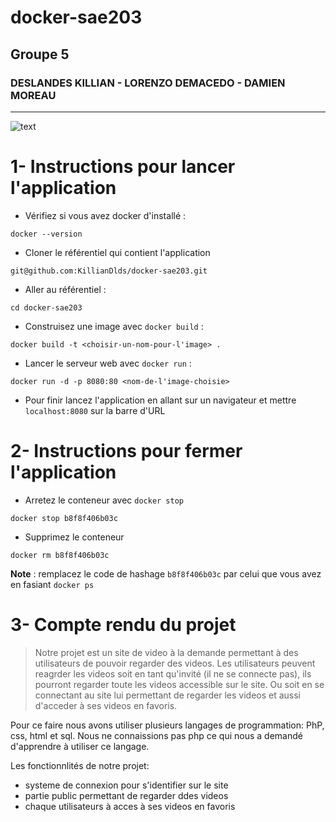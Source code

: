 # docker-sae203
## Groupe 5
### DESLANDES KILLIAN - LORENZO DEMACEDO - DAMIEN MOREAU
------------------------------------------------------
![text]([https://www.google.com/imgres?imgurl=https%3A%2F%2Fupload.wikimedia.org%2Fwikipedia%2Ffr%2F5%2F51%2FLogo_Inter_mutuelles_assistance.png&tbnid=9X9IdVYw2HYyTM&vet=12ahUKEwi-ivit2IH_AhV0oicCHdi7AEYQMygBegUIARDCAQ..i&imgrefurl=https%3A%2F%2Ffr.wikipedia.org%2Fwiki%2FGroupe_IMA&docid=fL05GROj6bW-sM&w=3910&h=1920&q=ima&client=opera-gx&ved=2ahUKEwi-ivit2IH_AhV0oicCHdi7AEYQMygBegUIARDCAQ](https://www.referenseo.com/wp-content/uploads/2019/03/image-attractive-960x540.jpg))
# 1- Instructions pour lancer l'application

- Vérifiez si vous avez docker d'installé :

```shell
docker --version
```

- Cloner le référentiel qui contient l'application

```shell
git@github.com:KillianDlds/docker-sae203.git
```

- Aller au référentiel :

```shell
cd docker-sae203
```

- Construisez une image avec ```docker build``` : 

```shell
docker build -t <choisir-un-nom-pour-l'image> .
```

- Lancer le serveur web avec ```docker run``` :

```shell
docker run -d -p 8080:80 <nom-de-l'image-choisie>
```

- Pour finir lancez l'application en allant sur un navigateur et mettre ```localhost:8080``` sur la barre d'URL

# 2- Instructions pour fermer l'application

- Arretez le conteneur avec ```docker stop```

```shell
docker stop b8f8f406b03c
```

- Supprimez le conteneur 

```shell
docker rm b8f8f406b03c
```

**Note** : remplacez le code de hashage ```b8f8f406b03c``` par celui que vous avez en fasiant ```docker ps```


# 3- Compte rendu du projet 

> Notre projet est un site de video à la demande permettant à des utilisateurs de pouvoir regarder des videos. Les utilisateurs peuvent reagrder les videos soit en tant qu'invité (il ne se connecte pas), ils pourront regarder toute les videos accessible sur le site. Ou soit en se connectant au site lui permettant de regarder les videos et aussi d'acceder à ses videos en favoris.

Pour ce faire nous avons utiliser plusieurs langages de programmation: PhP, css, html et sql.
Nous ne connaissions pas php ce qui nous a demandé d'apprendre à utiliser ce langage.

Les fonctionnlités de notre projet:
- systeme de connexion pour s'identifier sur le site
- partie public permettant de regarder ddes videos
- chaque utilisateurs à acces à ses videos en favoris 
